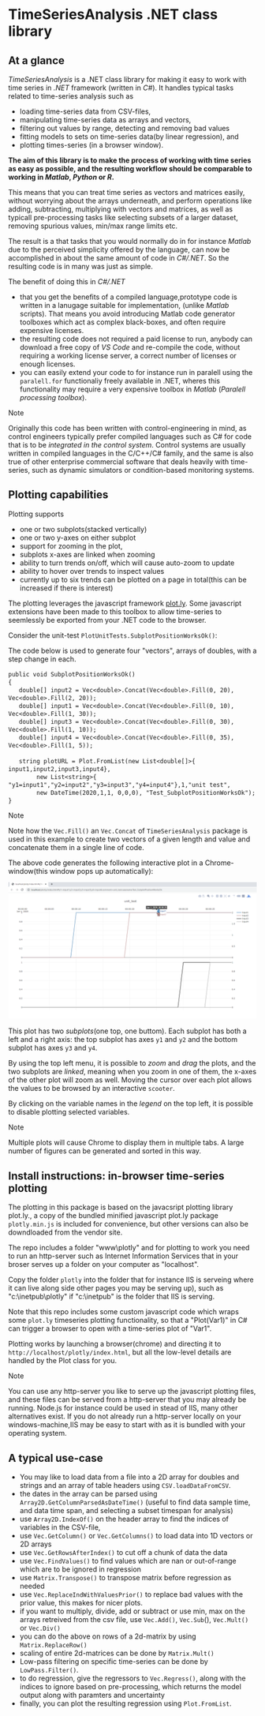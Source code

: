 
# TimeSeriesAnalysis .NET class library

## At a glance

*TimeSeriesAnalysis* is a .NET class library for making it easy to work with time series in *.NET* framework (written in *C#*). 
It handles typical tasks related to time-series analysis such as
- loading time-series data from CSV-files,
- manipulating time-series data as arrays and vectors,
- filtering out values by range, detecting and removing bad values
- fitting models to sets on time-series data(by linear regression), and
- plotting times-series (in a browser window).

**The aim of this library is to make the process of working with time series as easy as possible, 
and the resulting workflow should be comparable to working in *Matlab*, *Python* or *R*.**

This means that you can treat time series as vectors and matrices easily, without worrying about the arrays underneath, and perform 
operations like adding, subtracting, multiplying with vectors and matrices, as well as typicall pre-processing tasks like selecting
subsets of a larger dataset, removing spurious values, min/max range limits etc. 

The result is a that tasks that you would normally do in for instance *Matlab* due to the perceived simplicity offered by the language, can now be 
accomplished in about the same amount of code in *C#/.NET*. So the resulting code is in many was just as simple.

The benefit of doing this in *C#/.NET* 
- that you get the benefits of a compiled language,prototype code is written in a lanugage suitable for implementation, (unlike *Matlab* scripts). That means you avoid introducing Matlab code generator toolboxes which act as complex black-boxes, and often require expensive licenses. 
- the resulting code does not required a paid license to run, anybody can download a free copy of *VS Code* and re-compile the code, 
without requiring a working license server, a correct number of licenses or enough licenses. 
- you can easily extend your code to for instance run in paralell using the ``paralell.for`` functionaliy freely available in .NET, wheres this functionality
may require a very expensive toolbox in *Matlab* (*Paralell processing toolbox*).


> [!Note]
> Originally this code has been written with control-engineering in mind, as control engineers typically 
> prefer compiled languages such as C# for code that is to be *integrated in the control system*. 
> Control systems are usually written in compiled languages in the C/C++/C# family, and the same is also true of other
> enterprise commercial software that deals heavily with time-series, such as dynamic simulators or condition-based monitoring systems. 

## Plotting capabilities

Plotting supports
- one or two subplots(stacked vertically)
- one or two y-axes on either subplot
- support for zooming in the plot, 
- subplots x-axes are linked when zooming
- ability to turn trends on/off, which will cause auto-zoom to update
- ability to hover over trends to inspect values
- currently up to six trends can be plotted on a page in total(this can be increased if there is interest)

The plotting leverages the javascript framework [plot.ly](https://plotly.com/javascript/). Some javascript extensions have been made to this toolbox to allow
time-series to seemlessly be exported from your .NET code to the browser.

Consider the unit-test ``PlotUnitTests.SubplotPositionWorksOk()``:

The code below is used to generate four "vectors", arrays of doubles, with a step change in each.
```
public void SubplotPositionWorksOk()
{
   double[] input2 = Vec<double>.Concat(Vec<double>.Fill(0, 20), Vec<double>.Fill(2, 20));
   double[] input1 = Vec<double>.Concat(Vec<double>.Fill(0, 10), Vec<double>.Fill(1, 30));
   double[] input3 = Vec<double>.Concat(Vec<double>.Fill(0, 30), Vec<double>.Fill(1, 10));
   double[] input4 = Vec<double>.Concat(Vec<double>.Fill(0, 35), Vec<double>.Fill(1, 5));

   string plotURL = Plot.FromList(new List<double[]>{ input1,input2,input3,input4},
		new List<string>{ "y1=input1","y2=input2","y3=input3","y4=input4"},1,"unit test", 
		new DateTime(2020,1,1, 0,0,0), "Test_SubplotPositionWorksOk");
}
```
> [!Note]
> Note how the ``Vec.Fill()`` an ``Vec.Concat`` of ``TimeSeriesAnalysis`` package is used in this example to create two vectors of a given
> length and value and concatenate them in a single line of code.

The above code generates the following interactive plot in a Chrome-window(this window pops up automatically):

![Example plot](articles/images/example_plotting.png)

This plot has two *subplots*(one top, one buttom). Each subplot has both a left and a right axis: 
the top subplot has axes ``y1`` and ``y2`` and the bottom subplot has axes ``y3`` and ``y4``. 

By using the top left menu, it is possible to *zoom* and *drag* the plots, and the two subplots are *linked*,
meaning when you zoom in one of them, the x-axes of the other plot will zoom as well. 
Moving the cursor over each plot allows the values to be browsed by an interactive ``scooter``.

By clicking on the variable names in the *legend* on the top left, it is possible to disable plotting selected variables.

> [!Note]
> Multiple plots will cause Chrome to display them in multiple tabs. A large number of figures can be generated and sorted in this way. 


## Install instructions: in-browser time-series plotting

The plotting in this package is based on the javacsript plotting library plot.ly., a copy of the bundled minified javascript plot.ly package 
``plotly.min.js`` is included for convenience, but other versions can also be downdloaded from the vendor site.

The repo includes a folder "www\plotly" and for plotting to work you need to run an http-server such as Internet Information Services that
in your broser serves up a folder on your computer as "localhost". 

Copy the folder ``plotly`` into the folder that for instance IIS is serveing where it can live along side other pages you may be serving up),
such as "c:\inetpub\plotly" if  "c:\inetpub" is the folder that IIS is serving.

Note that this repo includes some custom javascript code which wraps some ``plot.ly`` timeseries plotting functionality, so that a "Plot(Var1)" in C# can trigger
a browser to open with a time-series plot of "Var1". 


Plotting works by launching a browser(chrome) and directing it to ``http://localhost/plotly/index.html``, but all the low-level details are handled by the Plot class for you.



> [!Note]
> You can use any http-server you like to serve up the javascript plotting files, and these files can be served from a 
> http-server that you may already be running. Node.js for instance could be used in stead of IIS, many other alternatives exist.
> If you do not already run a http-server locally on your windows-machine,IIS may be easy to start with as it is bundled with your operating system. 




## A typical use-case

* You may like to load data from a file into a 2D array for doubles and strings and an array of table headers using ``CSV.loadDataFromCSV``.  
* the dates in the array can be parsed using ``Array2D.GetColumnParsedAsDateTime()`` (useful to find data sample time, and data time span, and selecting a subset timespan for analysis)
* use ``Array2D.IndexOf()`` on the header array to find the indices of variables in the CSV-file, 
* use ``Vec.GetColumn()`` or ``Vec.GetColumns()`` to load data into 1D vectors or 2D arrays
* use ``Vec.GetRowsAfterIndex()`` to cut off a chunk of data the data 
* use ``Vec.FindValues()`` to find values which are nan or out-of-range which are to be ignored in regression 
* use ``Matrix.Transpose()`` to transpose matrix before regression as needed
* use ``Vec.ReplaceIndWithValuesPrior()`` to replace bad values with the prior value, this makes for nicer plots. 
* if you want to multiply, divide, add or subtract or use min, max on the arrays retreived from the csv file, use ``Vec.Add()``, ``Vec.Sub``(), ``Vec.Mult()`` or ``Vec.Div()``
* you can do the above on rows of a 2d-matrix by using ``Matrix.ReplaceRow()``
* scaling of entire 2d-matrices can be done by ``Matrix.Mult()``
* Low-pass filtering on specific time-series can be done by ``LowPass.Filter()``.
* to do regression, give the regressors to ``Vec.Regress()``, along with the indices to ignore based on pre-processing, which returns the model output along with paramters and uncertainty
* finally, you can plot the resulting regression using ``Plot.FromList``.  








